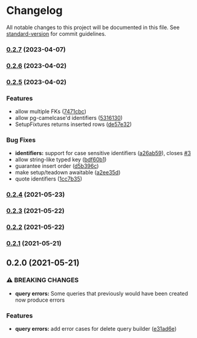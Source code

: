 # Changelog

All notable changes to this project will be documented in this file. See [standard-version](https://github.com/conventional-changelog/standard-version) for commit guidelines.

### [0.2.7](https://github.com/antman261/tiny-fixtures/compare/v0.2.6...v0.2.7) (2023-04-07)

### [0.2.6](https://github.com/antman261/tiny-fixtures/compare/v0.2.5...v0.2.6) (2023-04-02)

### [0.2.5](https://github.com/antman261/tiny-fixtures/compare/v0.2.4...v0.2.5) (2023-04-02)


### Features

* allow multiple FKs ([7471cbc](https://github.com/antman261/tiny-fixtures/commit/7471cbc98770c5af4dbfe18a61196f02c7fed4f7))
* allow pg-camelcase'd identifiers ([5316130](https://github.com/antman261/tiny-fixtures/commit/53161304742e50d00699f18fe36210a314bec1bd))
* SetupFixtures returns inserted rows ([de57e32](https://github.com/antman261/tiny-fixtures/commit/de57e32ac4c7b06554d158b1e822a8e879e3c058))


### Bug Fixes

* **identifiers:** support for case sensitive identifiers ([a26ab59](https://github.com/antman261/tiny-fixtures/commit/a26ab594a96b4d7722239dd5f85f0e54c6658386)), closes [#3](https://github.com/antman261/tiny-fixtures/issues/3)
* allow string-like typed key ([bdf60b1](https://github.com/antman261/tiny-fixtures/commit/bdf60b11917ec0cbfa6d173e55c492f06f46c83d))
* guarantee insert order ([d5b396c](https://github.com/antman261/tiny-fixtures/commit/d5b396ca82bb5721fffdbc8b82b97790d2027609))
* make setup/teadown awaitable ([a2ee35d](https://github.com/antman261/tiny-fixtures/commit/a2ee35d9734b4c4de327800d31c74e2d0bab92ba))
* quote identifiers ([1cc7b35](https://github.com/antman261/tiny-fixtures/commit/1cc7b353eaabdf3d7dbe49c505b6c0c9d317d882))

### [0.2.4](https://github.com/antman261/tiny-fixtures/compare/v0.2.3...v0.2.4) (2021-05-23)

### [0.2.3](https://github.com/antman261/tiny-fixtures/compare/v0.2.2...v0.2.3) (2021-05-22)

### [0.2.2](https://github.com/antman261/tiny-fixtures/compare/v0.2.1...v0.2.2) (2021-05-22)

### [0.2.1](https://github.com/antman261/tiny-fixtures/compare/v0.2.0...v0.2.1) (2021-05-21)

## 0.2.0 (2021-05-21)


### ⚠ BREAKING CHANGES

* **query errors:** Some queries that previously would have been created now produce errors

### Features

* **query errors:** add error cases for delete query builder ([e31ad6e](https://github.com/antman261/tiny-fixtures/commit/e31ad6e1e1efc3b20fbb6b216f781617f7fd7feb))
